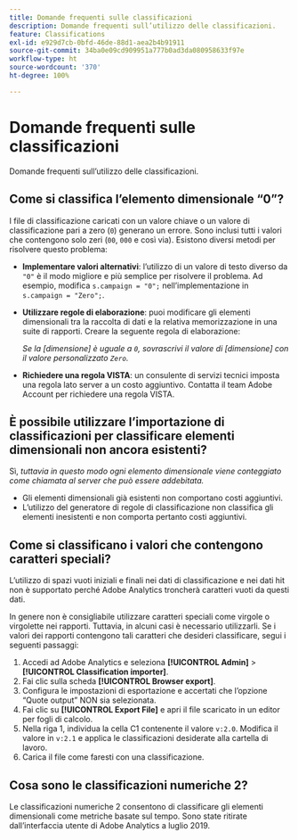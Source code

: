 ```yaml
---
title: Domande frequenti sulle classificazioni
description: Domande frequenti sull’utilizzo delle classificazioni.
feature: Classifications
exl-id: e929d7cb-0bfd-46de-88d1-aea2b4b91911
source-git-commit: 34ba0e09cd909951a777b0ad3da080958633f97e
workflow-type: ht
source-wordcount: '370'
ht-degree: 100%

---
```


# Domande frequenti sulle classificazioni

Domande frequenti sull’utilizzo delle classificazioni.

## Come si classifica l’elemento dimensionale “0”?

I file di classificazione caricati con un valore chiave o un valore di classificazione pari a zero (`0`) generano un errore. Sono inclusi tutti i valori che contengono solo zeri (`00`, `000` e così via). Esistono diversi metodi per risolvere questo problema:

* **Implementare valori alternativi**: l’utilizzo di un valore di testo diverso da `"0"` è il modo migliore e più semplice per risolvere il problema. Ad esempio, modifica `s.campaign = "0";` nell’implementazione in `s.campaign = "Zero";`.

* **Utilizzare regole di elaborazione**: puoi modificare gli elementi dimensionali tra la raccolta di dati e la relativa memorizzazione in una suite di rapporti. Creare la seguente regola di elaborazione:

  *Se la [dimensione] è uguale a `0`, sovrascrivi il valore di [dimensione] con il valore personalizzato `Zero`.*

* **Richiedere una regola VISTA**: un consulente di servizi tecnici imposta una regola lato server a un costo aggiuntivo. Contatta il team Adobe Account per richiedere una regola VISTA.

## È possibile utilizzare l’importazione di classificazioni per classificare elementi dimensionali non ancora esistenti?

Sì, *tuttavia in questo modo ogni elemento dimensionale viene conteggiato come chiamata al server che può essere addebitata.*

* Gli elementi dimensionali già esistenti non comportano costi aggiuntivi.
* L’utilizzo del generatore di regole di classificazione non classifica gli elementi inesistenti e non comporta pertanto costi aggiuntivi.

## Come si classificano i valori che contengono caratteri speciali?

L’utilizzo di spazi vuoti iniziali e finali nei dati di classificazione e nei dati hit non è supportato perché Adobe Analytics troncherà caratteri vuoti da questi dati.

In genere non è consigliabile utilizzare caratteri speciali come virgole o virgolette nei rapporti. Tuttavia, in alcuni casi è necessario utilizzarli. Se i valori dei rapporti contengono tali caratteri che desideri classificare, segui i seguenti passaggi:

1. Accedi ad Adobe Analytics e seleziona **[!UICONTROL Admin]** > **[!UICONTROL Classification importer]**.
2. Fai clic sulla scheda **[!UICONTROL Browser export]**.
3. Configura le impostazioni di esportazione e accertati che l’opzione “Quote output” NON sia selezionata.
4. Fai clic su **[!UICONTROL Export File]** e apri il file scaricato in un editor per fogli di calcolo.
5. Nella riga 1, individua la cella C1 contenente il valore `v:2.0`. Modifica il valore in `v:2.1` e applica le classificazioni desiderate alla cartella di lavoro.
6. Carica il file come faresti con una classificazione.

## Cosa sono le classificazioni numeriche 2?

Le classificazioni numeriche 2 consentono di classificare gli elementi dimensionali come metriche basate sul tempo. Sono state ritirate dall’interfaccia utente di Adobe Analytics a luglio 2019.
